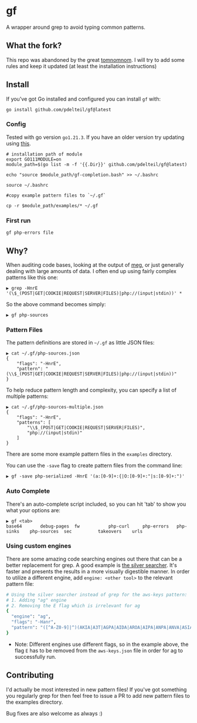 # gf

A wrapper around grep to avoid typing common patterns.

## What the fork? 

This repo was abandoned by the great [tomnomnom](https://github.com/tomnomnom). I will try to add some rules and keep it updated (at least the installation instructions) 


## Install

If you've got Go installed and configured you can install `gf` with:

```
go install github.com/pdelteil/gf@latest
```
### Config

Tested with go version `go1.21.3`. If you have an older version try updating using [this](https://github.com/udhos/update-golang).
```
# installation path of module 
export GO111MODULE=on
module_path=$(go list -m -f '{{.Dir}}' github.com/pdelteil/gf@latest)

echo "source $module_path/gf-completion.bash" >> ~/.bashrc

source ~/.bashrc

#copy example pattern files to `~/.gf`

cp -r $module_path/examples/* ~/.gf

```

### First run

```
gf php-errors file

```

## Why?

When auditing code bases, looking at the output of [meg](https://github.com/tomnomnom/meg), or just generally dealing with large amounts of data. I often end up using fairly complex patterns like this one:

```
▶ grep -HnrE '(\$_(POST|GET|COOKIE|REQUEST|SERVER|FILES)|php://(input|stdin))' *
```

So the above command becomes simply:

```
▶ gf php-sources
```

### Pattern Files

The pattern definitions are stored in `~/.gf` as little JSON files:

```
▶ cat ~/.gf/php-sources.json
{
    "flags": "-HnrE",
    "pattern": "(\\$_(POST|GET|COOKIE|REQUEST|SERVER|FILES)|php://(input|stdin))"
}
```

To help reduce pattern length and complexity, you can specify a list of multiple patterns:

```
▶ cat ~/.gf/php-sources-multiple.json
{
    "flags": "-HnrE",
    "patterns": [
        "\\$_(POST|GET|COOKIE|REQUEST|SERVER|FILES)",
        "php://(input|stdin)"
    ]
}
```

There are some more example pattern files in the `examples` directory.

You can use the `-save` flag to create pattern files from the command line:

```
▶ gf -save php-serialized -HnrE '(a:[0-9]+:{|O:[0-9]+:"|s:[0-9]+:")'
```

### Auto Complete

There's an auto-complete script included, so you can hit 'tab' to show you what your options are:

```
▶ gf <tab>
base64       debug-pages  fw           php-curl     php-errors   php-sinks    php-sources  sec          takeovers    urls
```


### Using custom engines

There are some amazing code searching engines out there that can be a better replacement for grep.
A good example is [the silver searcher](https://github.com/ggreer/the_silver_searcher).
It's faster and presents the results in a more visually digestible manner.
In order to utilize a different engine, add `engine: <other tool>` to the relevant pattern file:
```bash
# Using the silver searcher instead of grep for the aws-keys pattern:
# 1. Adding "ag" engine
# 2. Removing the E flag which is irrelevant for ag
{
  "engine": "ag",
  "flags": "-Hanr",
  "pattern": "([^A-Z0-9]|^)(AKIA|A3T|AGPA|AIDA|AROA|AIPA|ANPA|ANVA|ASIA)[A-Z0-9]{12,}"
}
```
* Note: Different engines use different flags, so in the example above, the flag `E` has to be removed from the `aws-keys.json` file in order for ag to successfully run.


## Contributing

I'd actually be most interested in new pattern files! If you've got something you regularly grep for
then feel free to issue a PR to add new pattern files to the examples directory.

Bug fixes are also welcome as always :)
